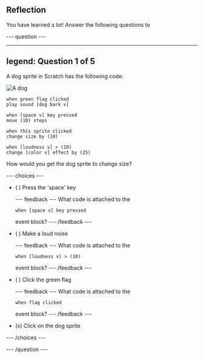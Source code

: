 ## Reflection

You have learned a lot! Answer the following questions to

--- question ---

---
legend: Question 1 of 5
---

A dog sprite in Scratch has the following code:

![A dog](images/q1-1.png)

```blocks3
when green flag clicked
play sound [dog bark v]

when [space v] key pressed
move (10) steps

when this sprite clicked
change size by (10)

when [loudness v] > (10)
change [color v] effect by (25)
```

How would you get the dog sprite to change size?

--- choices ---

- ( ) Press the 'space' key

  --- feedback ---
  What code is attached to the
  ```blocks3
  when [space v] key pressed
  ```
  event block?
  --- /feedback ---

- ( ) Make a loud noise

  --- feedback ---
  What code is attached to the
  ```blocks3
  when [loudness v] > (10)
  ```
  event block?
  --- /feedback ---

- ( ) Click the green flag

  --- feedback ---
  What code is attached to the
  ```blocks3
  when flag clicked
  ```
  event block?
  --- /feedback ---

- (x) Click on the dog sprite

--- /choices ---

--- /question ---

